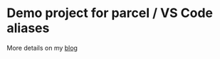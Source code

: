 # Demo project for parcel / VS Code aliases

More details on my [blog](https://blog.mdoff.net/2022/custom-aliases-with-parcel/)
